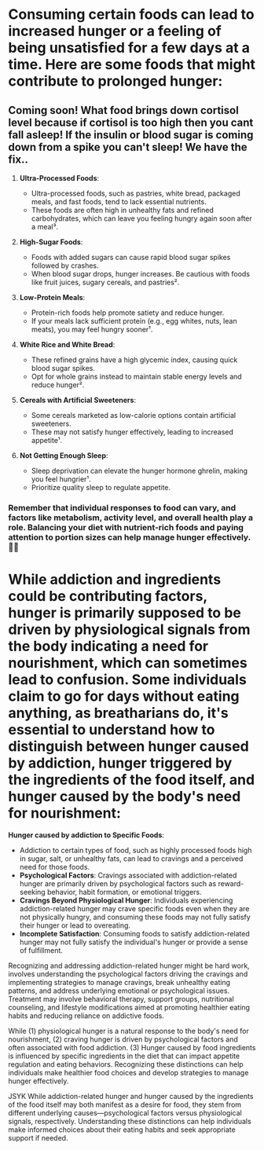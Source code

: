 # Consuming certain foods can lead to increased hunger or a feeling of being unsatisfied for a few days at a time. Here are some foods that might contribute to prolonged hunger:

## Coming soon! What food brings down cortisol level because if cortisol is too high then you cant fall asleep! If the insulin or blood sugar is coming down from a spike you can't sleep! We have the fix..

1. **Ultra-Processed Foods**:
   - Ultra-processed foods, such as pastries, white bread, packaged meals, and fast foods, tend to lack essential nutrients.
   - These foods are often high in unhealthy fats and refined carbohydrates, which can leave you feeling hungry again soon after a meal³.

2. **High-Sugar Foods**:
   - Foods with added sugars can cause rapid blood sugar spikes followed by crashes.
   - When blood sugar drops, hunger increases. Be cautious with foods like fruit juices, sugary cereals, and pastries².

3. **Low-Protein Meals**:
   - Protein-rich foods help promote satiety and reduce hunger.
   - If your meals lack sufficient protein (e.g., egg whites, nuts, lean meats), you may feel hungry sooner¹.

4. **White Rice and White Bread**:
   - These refined grains have a high glycemic index, causing quick blood sugar spikes.
   - Opt for whole grains instead to maintain stable energy levels and reduce hunger².

5. **Cereals with Artificial Sweeteners**:
   - Some cereals marketed as low-calorie options contain artificial sweeteners.
   - These may not satisfy hunger effectively, leading to increased appetite¹.

6. **Not Getting Enough Sleep**:
   - Sleep deprivation can elevate the hunger hormone ghrelin, making you feel hungrier¹.
   - Prioritize quality sleep to regulate appetite.

### Remember that individual responses to food can vary, and factors like metabolism, activity level, and overall health play a role. Balancing your diet with nutrient-rich foods and paying attention to portion sizes can help manage hunger effectively. 🍎🥦

# While addiction and ingredients could be contributing factors, hunger is primarily supposed to be driven by physiological signals from the body indicating a need for nourishment, which can sometimes lead to confusion. Some individuals claim to go for days without eating anything, as breatharians do, it's essential to understand how to distinguish between hunger caused by addiction, hunger triggered by the ingredients of the food itself, and hunger caused by the body's need for nourishment:

  **Hunger caused by addiction to Specific Foods**:
   - Addiction to certain types of food, such as highly processed foods high in sugar, salt, or unhealthy fats, can lead to cravings and a perceived need for those foods.
- **Psychological Factors**: Cravings associated with addiction-related hunger are primarily driven by psychological factors such as reward-seeking behavior, habit formation, or emotional triggers.
- **Cravings Beyond Physiological Hunger**: Individuals experiencing addiction-related hunger may crave specific foods even when they are not physically hungry, and consuming these foods may not fully satisfy their hunger or lead to overeating.
- **Incomplete Satisfaction**: Consuming foods to satisfy addiction-related hunger may not fully satisfy the individual's hunger or provide a sense of fulfillment.

Recognizing and addressing addiction-related hunger might be hard work, involves understanding the psychological factors driving the cravings and implementing strategies to manage cravings, break unhealthy eating patterns, and address underlying emotional or psychological issues. Treatment may involve behavioral therapy, support groups, nutritional counseling, and lifestyle modifications aimed at promoting healthier eating habits and reducing reliance on addictive foods.


While (1) physiological hunger is a natural response to the body's need for nourishment, (2) craving hunger is driven by psychological factors and often associated with food addiction. (3) Hunger caused by food ingredients is influenced by specific ingredients in the diet that can impact appetite regulation and eating behaviors. Recognizing these distinctions can help individuals make healthier food choices and develop strategies to manage hunger effectively.


JSYK While addiction-related hunger and hunger caused by the ingredients of the food itself may both manifest as a desire for food, they stem from different underlying causes—psychological factors versus physiological signals, respectively. Understanding these distinctions can help individuals make informed choices about their eating habits and seek appropriate support if needed.
